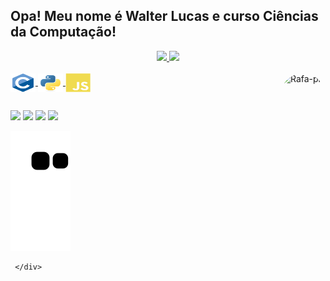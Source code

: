 ## Opa! Meu nome é Walter Lucas e curso Ciências da Computação!
<div align="center">
    <a href="https://github.com/wluca1">
  <img height="150em" src="https://github-readme-stats.vercel.app/api?username=wluca1&show_icons=true&theme=aura&include_all_commits=true&count_private=true"/>
  <img height="150em" src="https://github-readme-stats.vercel.app/api/top-langs/?username=wluca1&layout=compact&langs_count=7&theme=aura"/>
      </div>  
<div style="display: inline_block"><br>
   <img align="center" alt="Rafa-C" height="30" width="40" src="https://github.com/devicons/devicon/blob/master/icons/c/c-original.svg">
   <img align="center" alt="Rafa-Python" height="30" width="40" src="https://raw.githubusercontent.com/devicons/devicon/master/icons/python/python-original.svg">
   <img align="center" alt="Rafa-Js" height="30" width="40" src="https://raw.githubusercontent.com/devicons/devicon/master/icons/javascript/javascript-plain.svg">
    <img align="right" alt="Rafa-pic" height="150" style="border-radius:50px;" src="https://media.discordapp.net/attachments/739217358828208179/1028356386704347217/Walter_Lucas.png">
</div>
      </div>
  
  ##
  
<div>
  <a href="https://instagram.com/waltin.luca" target="_blank"><img src="https://img.shields.io/badge/-Instagram-%23E4405F?style=for-the-badge&logo=instagram&logoColor=white" target="_blank"></a>
 <a href="https://twitter.com/wlucas05" target="_blank"><img src="https://img.shields.io/badge/Twitter-1DA1F2?style=for-the-badge&logo=twitter&logoColor=white"_blank"></a> 
  <a href = "mailto:walterlucas.to@gmail.com"><img src="https://img.shields.io/badge/-Gmail-%23333?style=for-the-badge&logo=gmail&logoColor=white" target="_blank"></a>
  <a href="https://www.linkedin.com/in/walter-lucas-barros-da-conceição-548084253/" target="_blank"><img src="https://img.shields.io/badge/-LinkedIn-%230077B5?style=for-the-badge&logo=linkedin&logoColor=white" target="_blank"></a>
     
   ![Snake animation](https://github.com/rafaballerini/rafaballerini/blob/output/github-contribution-grid-snake.svg)

     </div>
